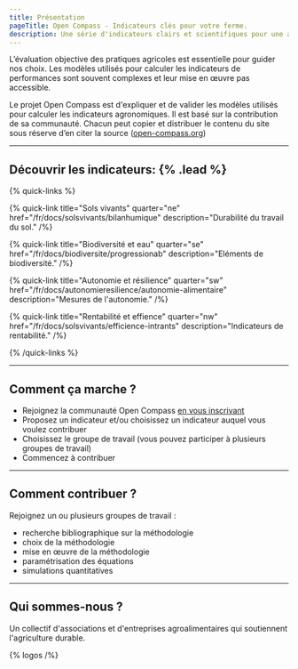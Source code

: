 ```yaml
---
title: Présentation
pageTitle: Open Compass - Indicateurs clés pour votre ferme.
description: Une série d'indicateurs clairs et scientifiques pour une agriculture durable
---
```


L’évaluation objective des pratiques agricoles est essentielle pour guider nos choix. Les modèles utilisés pour calculer les indicateurs de performances sont souvent complexes et leur mise en œuvre pas accessible.

Le projet Open Compass est d'expliquer et de valider les modèles utilisés pour calculer les indicateurs agronomiques. Il est basé sur la contribution de sa communauté. Chacun peut copier et distribuer le contenu du site sous réserve d’en citer la source ([open-compass.org](htts://www.open-compass.org))

---

## Découvrir les indicateurs: {% .lead %}

{% quick-links %}

{% quick-link title="Sols vivants" quarter="ne" href="/fr/docs/solsvivants/bilanhumique" description="Durabilité du travail du sol." /%}

{% quick-link title="Biodiversité et eau" quarter="se" href="/fr/docs/biodiversite/progressionab" description="Eléments de biodiversité." /%}

{% quick-link title="Autonomie et résilience" quarter="sw" href="/fr/docs/autonomieresilience/autonomie-alimentaire" description="Mesures de l'autonomie." /%}

{% quick-link title="Rentabilité et effience" quarter="nw" href="/fr/docs/solsvivants/efficience-intrants" description="Indicateurs de rentabilité." /%}

{% /quick-links %}

---

## Comment ça marche ?

- Rejoignez la communauté Open Compass [en vous inscrivant](/infos/participer)
- Proposez un indicateur et/ou choisissez un indicateur auquel vous voulez contribuer
- Choisissez le groupe de travail (vous pouvez participer à plusieurs groupes de travail)
- Commencez à contribuer

---

## Comment contribuer ?

Rejoignez un ou plusieurs groupes de travail :

- recherche bibliographique sur la méthodologie
- choix de la méthodologie
- mise en œuvre de la méthodologie
- paramétrisation des équations
- simulations quantitatives

---

## Qui sommes-nous ?

Un collectif d'associations et d'entreprises agroalimentaires qui soutiennent l'agriculture durable.

{% logos /%}
